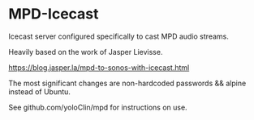 # MPD-Icecast

Icecast server configured specifically to cast MPD audio streams.

Heavily based on the work of Jasper Lievisse.

https://blog.jasper.la/mpd-to-sonos-with-icecast.html

The most significant changes are non-hardcoded passwords &&
alpine instead of Ubuntu.

See github.com/yoloClin/mpd for instructions on use.
